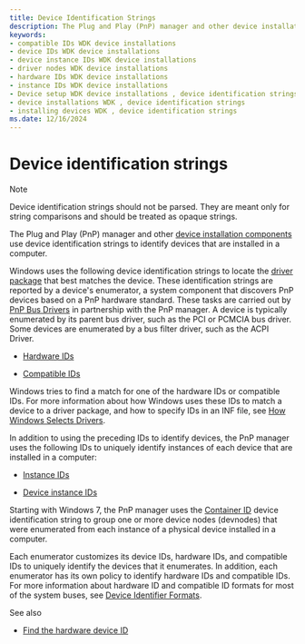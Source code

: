 ```yaml
---
title: Device Identification Strings
description: The Plug and Play (PnP) manager and other device installation components use device identification strings to identify devices that are installed in a computer.
keywords:
- compatible IDs WDK device installations
- device IDs WDK device installations
- device instance IDs WDK device installations
- driver nodes WDK device installations
- hardware IDs WDK device installations
- instance IDs WDK device installations
- Device setup WDK device installations , device identification strings
- device installations WDK , device identification strings
- installing devices WDK , device identification strings
ms.date: 12/16/2024
---
```


# Device identification strings

> [!NOTE]
> Device identification strings should not be parsed. They are meant only for string comparisons and should be treated as opaque strings.

The Plug and Play (PnP) manager and other [device installation components](./overview-of-device-and-driver-installation.md) use device identification strings to identify devices that are installed in a computer.

Windows uses the following device identification strings to locate the [driver package](driver-packages.md) that best matches the device. These identification strings are reported by a device's enumerator, a system component that discovers PnP devices based on a PnP hardware standard. These tasks are carried out by [PnP Bus Drivers](../kernel/bus-drivers.md) in partnership with the PnP manager. A device is typically enumerated by its parent bus driver, such as the PCI or PCMCIA bus driver. Some devices are enumerated by a bus filter driver, such as the ACPI Driver.

- [Hardware IDs](hardware-ids.md)

- [Compatible IDs](compatible-ids.md)

Windows tries to find a match for one of the hardware IDs or compatible IDs. For more information about how Windows uses these IDs to match a device to a driver package, and how to specify IDs in an INF file, see [How Windows Selects Drivers](./how-windows-selects-a-driver-for-a-device.md).

In addition to using the preceding IDs to identify devices, the PnP manager uses the following IDs to uniquely identify instances of each device that are installed in a computer:

- [Instance IDs](instance-ids.md)

- [Device instance IDs](device-instance-ids.md)

Starting with Windows 7, the PnP manager uses the [Container ID](container-ids.md) device identification string to group one or more device nodes (devnodes) that were enumerated from each instance of a physical device installed in a computer.

Each enumerator customizes its device IDs, hardware IDs, and compatible IDs to uniquely identify the devices that it enumerates. In addition, each enumerator has its own policy to identify hardware IDs and compatible IDs. For more information about hardware ID and compatible ID formats for most of the system buses, see [Device Identifier Formats](./generic-identifiers.md).

See also

- [Find the hardware device ID](https://answers.microsoft.com/en-us/windows/forum/all/find-the-hardware-device-id-for-windows11-10-and/403da2f8-5834-4ab9-b501-dc3630959c38)
